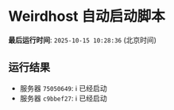 # Weirdhost 自动启动脚本

**最后运行时间**: `2025-10-15 10:28:36` (北京时间)

## 运行结果

- 服务器 `75050649`: ℹ️ 已经启动
- 服务器 `c9bbef27`: ℹ️ 已经启动
